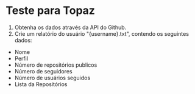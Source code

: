 # Teste para Topaz

1. Obtenha os dados através da API do Github.
2. Crie um relatório do usuário "{username}.txt", contendo os seguintes dados:
- Nome
- Perfil
- Número de repositórios publicos
- Número de seguidores
- Número de usuários seguidos
- Lista da Repositórios
